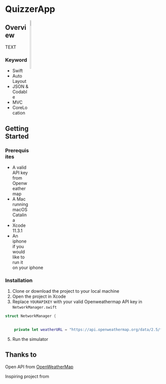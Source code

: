 # QuizzerApp

<div style="width: 100px; height 60px;"><img src="https://github.com/Aviad94/LocalWeather-iOS/blob/master/Screenshot/Quizer's Screenshot.png" width="20%" height="20%" align="right"></div>



## Overview

TEXT

### Keyword
- Swift
- Auto Layout
- JSON & Codable
- MVC
- CoreLocation


## Getting Started

### Prerequisites

- A valid API key from Openweathermap
- A Mac running macOS Catalina 
- Xcode 11.3.1
- An iphone if you would like to run it on your iphone

### Installation

1. Clone or download the project to your local machine
2. Open the project in Xcode
3. Replace `YOURAPIKEY` with your valid Openweathermap API key in `NetworkManager.swift`

```swift
struct NetworkManager {

    
    private let weatherURL = "https://api.openweathermap.org/data/2.5/forecast?appid="YOURAPIKEY"&units=metric" 
```



5. Run the simulator

## Thanks to

Open API from [OpenWeatherMap](https://openweathermap.org/api)

Inspiring project from 
